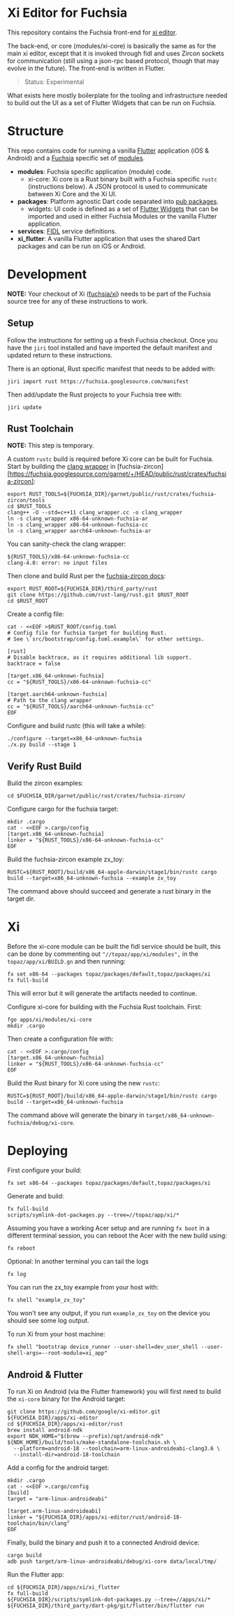 Xi Editor for Fuchsia
=====================

This repository contains the Fuchsia front-end for [xi editor](https://github.com/google/xi-editor).

The back-end, or core (modules/xi-core) is basically the same as for the main
xi editor, except that it is invoked through fidl and uses Zircon sockets for
communication (still using a json-rpc based protocol, though that may evolve
in the future). The front-end is written in Flutter.

> Status: Experimental

What exists here mostly boilerplate for the tooling and infrastructure needed
to build out the UI as a set of Flutter Widgets that can be run on Fuchsia.

# Structure

This repo contains code for running a vanilla [Flutter][flutter] application (iOS & Android) and a [Fuchsia][fuchsia] specific set of [modules][modular].

* **modules**: Fuchsia specific application (module) code.
  * xi-core: Xi core is a Rust binary built with a Fuchsia specific `rustc` (instructions below). A JSON protocol is used to communicate between Xi Core and the Xi UI.
* **packages**: Platform agnostic Dart code separated into [pub packages][pub].
  * widgets: UI code is defined as a set of [Flutter Widgets][widgets-intro] that can be imported and used in either Fuchsia Modules or the vanilla Flutter application.
* **services**: [FIDL][fidl] service definitions.
* **xi_flutter**: A vanilla Flutter application that uses the shared Dart packages and can be run on iOS or Android.

# Development

**NOTE:** Your checkout of Xi ([fuchsia/xi][fuchsia-xi]) needs to be part of the Fuchsia source tree for any of these instructions to work.

## Setup

Follow the instructions for setting up a fresh Fuchsia checkout.  Once you have the `jiri` tool installed and have imported the default manifest and updated return to these instructions.

There is an optional, Rust specific manifest that needs to be added with:

    jiri import rust https://fuchsia.googlesource.com/manifest

Then add/update the Rust projects to your Fuchsia tree with:

    jiri update

## Rust Toolchain

**NOTE:** This step is temporary.

A custom `rustc` build is required before Xi core can be built for Fuchsia. Start by building the [clang wrapper][clang-wrapper] in [fuchsia-zircon][https://fuchsia.googlesource.com/garnet/+/HEAD/public/rust/crates/fuchsia-zircon]:

    export RUST_TOOLS=${FUCHSIA_DIR}/garnet/public/rust/crates/fuchsia-zircon/tools
    cd $RUST_TOOLS
    clang++ -O --std=c++11 clang_wrapper.cc -o clang_wrapper
    ln -s clang_wrapper x86-64-unknown-fuchsia-ar
    ln -s clang_wrapper x86-64-unknown-fuchsia-cc
    ln -s clang_wrapper aarch64-unknown-fuchsia-ar

You can sanity-check the clang wrapper:

    ${RUST_TOOLS}/x86-64-unknown-fuchsia-cc
    clang-4.0: error: no input files

Then clone and build Rust per the [fuchsia-zircon docs][fuchsia-zircon-docs]:

    export RUST_ROOT=${FUCHSIA_DIR}/third_party/rust
    git clone https://github.com/rust-lang/rust.git $RUST_ROOT
    cd $RUST_ROOT

Create a config file:

    cat - <<EOF >$RUST_ROOT/config.toml
    # Config file for fuchsia target for building Rust.
    # See \`src/bootstrap/config.toml.example\` for other settings.

    [rust]
    # Disable backtrace, as it requires additional lib support.
    backtrace = false

    [target.x86_64-unknown-fuchsia]
    cc = "${RUST_TOOLS}/x86-64-unknown-fuchsia-cc"

    [target.aarch64-unknown-fuchsia]
    # Path to the clang wrapper
    cc = "${RUST_TOOLS}/aarch64-unknown-fuchsia-cc"
    EOF

Configure and build rustc (this will take a while):

    ./configure --target=x86_64-unknown-fuchsia
    ./x.py build --stage 1

## Verify Rust Build

Build the zircon examples:

    cd $FUCHSIA_DIR/garnet/public/rust/crates/fuchsia-zircon/

Configure cargo for the fuchsia target:

    mkdir .cargo
    cat - <<EOF >.cargo/config
    [target.x86_64-unknown-fuchsia]
    linker = "${RUST_TOOLS}/x86-64-unknown-fuchsia-cc"
    EOF

Build the fuchsia-zircon example zx_toy:

    RUSTC=${RUST_ROOT}/build/x86_64-apple-darwin/stage1/bin/rustc cargo build --target=x86_64-unknown-fuchsia --example zx_toy

The command above should succeed and generate a rust binary in the target dir.

# Xi

Before the xi-core module can be built the fidl service should be built, this
can be done by commenting out `"//topaz/app/xi/modules",` in the
`topaz/app/xi/BUILD.gn` and then running:

    fx set x86-64 --packages topaz/packages/default,topaz/packages/xi
    fx full-build

This will error but it will generate the artifacts needed to continue.

Configure xi-core for building with the Fuchsia Rust toolchain. First:

    fgo apps/xi/modules/xi-core
    mkdir .cargo

Then create a configuration file with:

    cat - <<EOF >.cargo/config
    [target.x86_64-unknown-fuchsia]
    linker = "${RUST_TOOLS}/x86-64-unknown-fuchsia-cc"
    EOF

Build the Rust binary for Xi core using the new `rustc`:

    RUSTC=${RUST_ROOT}/build/x86_64-apple-darwin/stage1/bin/rustc cargo build --target=x86_64-unknown-fuchsia

The command above will generate the binary in `target/x86_64-unknown-fuchsia/debug/xi-core`.

# Deploying

First configure your build:

    fx set x86-64 --packages topaz/packages/default,topaz/packages/xi

Generate and build:

    fx full-build
    scripts/symlink-dot-packages.py --tree=//topaz/app/xi/*

Assuming you have a working Acer setup and are running `fx boot` in a different
terminal session, you can reboot the Acer with the new build using:

    fx reboot

Optional: In another terminal you can tail the logs

    fx log

You can run the zx_toy example from your host with:

    fx shell "example_zx_toy"

You won't see any output, if you run `example_zx_toy` on the device you should see some log output.

To run Xi from your host machine:

    fx shell "bootstrap device_runner --user-shell=dev_user_shell --user-shell-args=--root-module=xi_app"

## Android & Flutter

To run Xi on Android (via the Flutter framework) you will first need to build the `xi-core` binary for the Android target:

    git clone https://github.com/google/xi-editor.git ${FUCHSIA_DIR}/apps/xi-editor
    cd ${FUCHSIA_DIR}/apps/xi-editor/rust
    brew install android-ndk
    export NDK_HOME="$(brew --prefix)/opt/android-ndk"
    ${NDK_HOME}/build/tools/make-standalone-toolchain.sh \
      --platform=android-18 --toolchain=arm-linux-androideabi-clang3.6 \
      --install-dir=android-18-toolchain

Add a config for the android target:

    mkdir .cargo
    cat - <<EOF >.cargo/config
    [build]
    target = "arm-linux-androideabi"

    [target.arm-linux-androideabi]
    linker = "${FUCHSIA_DIR}/apps/xi-editor/rust/android-18-toolchain/bin/clang"
    EOF

Finally, build the binary and push it to a connected Android device:

    cargo build
    adb push target/arm-linux-androideabi/debug/xi-core data/local/tmp/

Run the Flutter app:

    cd ${FUCHSIA_DIR}/apps/xi/xi_flutter
    fx full-build
    ${FUCHSIA_DIR}/scripts/symlink-dot-packages.py --tree=//apps/xi/*
    ${FUCHSIA_DIR}/third_party/dart-pkg/git/flutter/bin/flutter run

[flutter]: https://flutter.io/
[fuchsia]: https://fuchsia.googlesource.com/fuchsia/
[modular]: https://fuchsia.googlesource.com/modular/
[pub]: https://www.dartlang.org/tools/pub/get-started
[dart]: https://www.dartlang.org/
[fidl]: https://fuchsia.googlesource.com/fidl/
[widgets-intro]: https://flutter.io/widgets-intro/
[fuchsia-setup]: https://fuchsia.googlesource.com/fuchsia/+/HEAD/README.md
[fuchsia-env]: https://fuchsia.googlesource.com/fuchsia/+/HEAD/README.md#Setup-Build-Environment
[clang-wrapper]: https://fuchsia.googlesource.com/garnet/+/HEAD/public/rust/crates/fuchsia-zircon/tools
[fuchsia-zircon-docs]: https://fuchsia.googlesource.com/garnet/+/HEAD/public/rust/crates/fuchsia-zircon/GETTING_STARTED.md
[fuchsia-xi]: https://fuchsia.googlesource.com/xi/
